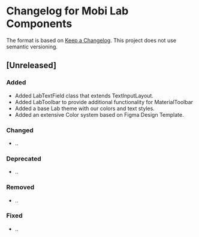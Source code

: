 # Changelog for Mobi Lab Components

The format is based on [Keep a Changelog](https://keepachangelog.com/en/1.0.0/). This project does not use semantic versioning.

## [Unreleased]

### Added

- Added LabTextField class that extends TextInputLayout.
- Added LabToolbar to provide additional functionality for MaterialToolbar
- Added a base Lab theme with our colors and text styles. 
- Added an extensive Color system based on Figma Design Template.

### Changed

- ..

### Deprecated

- ..

### Removed

- ..

### Fixed 

- ..
